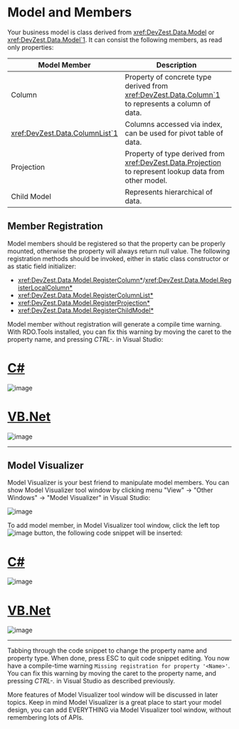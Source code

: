 # Model and Members

Your business model is class derived from <xref:DevZest.Data.Model> or <xref:DevZest.Data.Model`1>. It can consist the following members, as read only properties:

| Model Member | Description |
|--------------|-------------|
| Column | Property of concrete type derived from <xref:DevZest.Data.Column`1> to represents a column of data. |
| <xref:DevZest.Data.ColumnList`1> | Columns accessed via index, can be used for pivot table of data. |
| Projection | Property of type derived from <xref:DevZest.Data.Projection> to represent lookup data from other model. |
| Child Model | Represents hierarchical of data. |

## Member Registration

Model members should be registered so that the property can be properly mounted, otherwise the property will always return null value. The following registration methods should be invoked, either in static class constructor or as static field initializer:

* <xref:DevZest.Data.Model.RegisterColumn*>/<xref:DevZest.Data.Model.RegisterLocalColumn*>
* <xref:DevZest.Data.Model.RegisterColumnList*>
* <xref:DevZest.Data.Model.RegisterProjection*>
* <xref:DevZest.Data.Model.RegisterChildModel*>

Model member without registration will generate a compile time warning. With RDO.Tools installed, you can fix this warning by moving the caret to the property name, and pressing *CTRL-.* in Visual Studio:

# [C#](#tab/cs)

![image](/images/tutorial_add_mounter_cs.jpg)

# [VB.Net](#tab/vb)

![image](/images/tutorial_add_mounter_vb.jpg)

***

## Model Visualizer

Model Visualizer is your best friend to manipulate model members. You can show Model Visualizer tool window by clicking menu "View" -> "Other Windows" -> "Model Visualizer" in Visual Studio:

![image](/images/tutorial_model_visualizer_empty_movie.jpg)

To add model member, in Model Visualizer tool window, click the left top ![image](/images/model_visualizer_add.jpg) button, the following code snippet will be inserted:

# [C#](#tab/cs)

![image](/images/model_visualizer_add_property_cs.jpg)

# [VB.Net](#tab/vb)

![image](/images/model_visualizer_add_property_vb.jpg)

***

Tabbing through the code snippet to change the property name and property type. When done, press ESC to quit code snippet editing. You now have a compile-time warning `Missing registration for property '<Name>'`. You can fix this warning by moving the caret to the property name, and pressing *CTRL-.* in Visual Studio as described previously.

More features of Model Visualizer tool window will be discussed in later topics. Keep in mind Model Visualizer is a great place to start your model design, you can add EVERYTHING via Model Visualizer tool window, without remembering lots of APIs.
